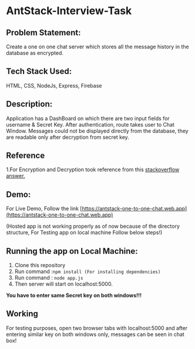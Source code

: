<h1> AntStack-Interview-Task</h1>


## Problem Statement: 
Create a one on one chat server which stores all the message history in the database as encrypted.

## Tech Stack Used:
HTML, CSS, NodeJs, Express, Firebase

## Description:
Application has a DashBoard on which there are two input fields for username & Secret Key.
After authentication, route takes user to Chat Window.
Messages could not be displayed directly from the database, they are readable only after decryption from secret key.

## Reference 
1.For Encryption and Decryption took reference from this [stackoverflow answer.](https://stackoverflow.com/questions/18279141/javascript-string-encryption-and-decryption)

## Demo:
For Live Demo, Follow the link
[https://antstack-one-to-one-chat.web.app](https://antstack-one-to-one-chat.web.app)                          
<p>(Hosted app is not working properly as of now because of the directory structure, For Testing app on local machine Follow below steps!)</p>
 
## Running the app on Local Machine:
1. Clone this repository
2. Run command :```npm install (For installing dependencies)```
3. Run command : 
```node app.js```
4. Then server will start on localhost:5000.
<p><strong>You have to enter same Secret key on both windows!!!</strong></p>

## Working
For testing purposes, open two browser tabs with localhost:5000 and after entering similar key on both windows only, messages can be seen in chat box!
